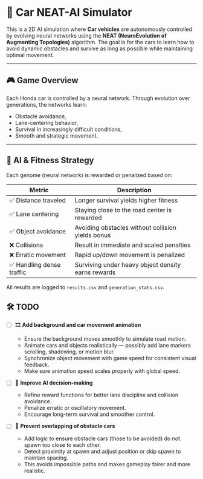 # 🚗 Car NEAT-AI Simulator

This is a 2D AI simulation where **Car vehicles** are autonomously controlled by evolving neural networks using the **NEAT (NeuroEvolution of Augmenting Topologies)** algorithm. The goal is for the cars to learn how to avoid dynamic obstacles and survive as long as possible while maintaining optimal movement.

---

## 🎮 Game Overview

Each Honda car is controlled by a neural network. Through evolution over generations, the networks learn:
- Obstacle avoidance,
- Lane-centering behavior,
- Survival in increasingly difficult conditions,
- Smooth and strategic movement.

---

## 🧠 AI & Fitness Strategy

Each genome (neural network) is rewarded or penalized based on:

| Metric                        | Description                                               |
|------------------------------|-----------------------------------------------------------|
| ✅ Distance traveled          | Longer survival yields higher fitness                    |
| ✅ Lane centering             | Staying close to the road center is rewarded             |
| ✅ Object avoidance           | Avoiding obstacles without collision yields bonus        |
| ❌ Collisions                 | Result in immediate and scaled penalties                 |
| ❌ Erratic movement           | Rapid up/down movement is penalized                      |
| ✅ Handling dense traffic     | Surviving under heavy object density earns rewards       |

All results are logged to `results.csv` and `generation_stats.csv`.

## 🛠️ TODO

- [ ] 🎞️ **Add background and car movement animation**
  - Ensure the background moves smoothly to simulate road motion.
  - Animate cars and objects realistically — possibly add lane markers scrolling, shadowing, or motion blur.
  - Synchronize object movement with game speed for consistent visual feedback.
  - Make sure animation speed scales properly with global speed.

- [ ] 🧠 **Improve AI decision-making**
  - Refine reward functions for better lane discipline and collision avoidance.
  - Penalize erratic or oscillatory movement.
  - Encourage long-term survival and smoother control.


- [ ] 🚧 **Prevent overlapping of obstacle cars**
  - Add logic to ensure obstacle cars (those to be avoided) do not spawn too close to each other.
  - Detect proximity at spawn and adjust position or skip spawn to maintain spacing.
  - This avoids impossible paths and makes gameplay fairer and more realistic.

